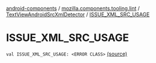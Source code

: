 [android-components](../../index.md) / [mozilla.components.tooling.lint](../index.md) / [TextViewAndroidSrcXmlDetector](index.md) / [ISSUE_XML_SRC_USAGE](./-i-s-s-u-e_-x-m-l_-s-r-c_-u-s-a-g-e.md)

# ISSUE_XML_SRC_USAGE

`val ISSUE_XML_SRC_USAGE: <ERROR CLASS>` [(source)](https://github.com/mozilla-mobile/android-components/blob/master/components/tooling/lint/src/main/java/mozilla/components/tooling/lint/TextViewAndroidSrcXmlDetector.kt#L35)